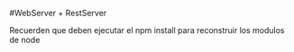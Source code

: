 #WebServer + RestServer

Recuerden que deben ejecutar el npm install para reconstruir los modulos de node